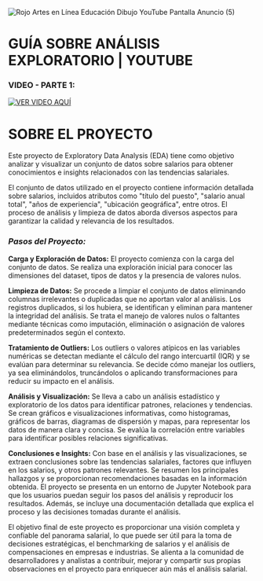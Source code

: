 ![Rojo Artes en Línea Educación Dibujo YouTube Pantalla Anuncio (5)](https://github.com/luigianalytics/analisis-exploratorio-salarios/assets/139259326/a24984d9-2f3b-4ad0-84eb-559d199dd64a)
<br />
# GUÍA SOBRE ANÁLISIS EXPLORATORIO | YOUTUBE

### VIDEO - PARTE 1: 

[![VER VIDEO AQUÍ](https://img.youtube.com/vi/zxopbHkVATQ/0.jpg)](https://www.youtube.com/watch?v=zxopbHkVATQ)


# SOBRE EL PROYECTO

Este proyecto de Exploratory Data Analysis (EDA) tiene como objetivo analizar y visualizar un conjunto de datos sobre salarios para obtener conocimientos e insights relacionados con las tendencias salariales. 

El conjunto de datos utilizado en el proyecto contiene información detallada sobre salarios, incluidos atributos como "título del puesto", "salario anual total", "años de experiencia", "ubicación geográfica", entre otros. El proceso de análisis y limpieza de datos aborda diversos aspectos para garantizar la calidad y relevancia de los resultados.

### *Pasos del Proyecto:*

**Carga y Exploración de Datos:** El proyecto comienza con la carga del conjunto de datos. Se realiza una exploración inicial para conocer las dimensiones del dataset, tipos de datos y la presencia de valores nulos.

**Limpieza de Datos:** Se procede a limpiar el conjunto de datos eliminando columnas irrelevantes o duplicadas que no aportan valor al análisis. Los registros duplicados, si los hubiera, se identifican y eliminan para mantener la integridad del análisis. Se trata el manejo de valores nulos o faltantes mediante técnicas como imputación, eliminación o asignación de valores predeterminados según el contexto.

**Tratamiento de Outliers:** Los outliers o valores atípicos en las variables numéricas se detectan mediante el cálculo del rango intercuartil (IQR) y se evalúan para determinar su relevancia. Se decide cómo manejar los outliers, ya sea eliminándolos, truncándolos o aplicando transformaciones para reducir su impacto en el análisis.

**Análisis y Visualización:** Se lleva a cabo un análisis estadístico y exploratorio de los datos para identificar patrones, relaciones y tendencias. Se crean gráficos e visualizaciones informativas, como histogramas, gráficos de barras, diagramas de dispersión y mapas, para representar los datos de manera clara y concisa. Se evalúa la correlación entre variables para identificar posibles relaciones significativas.

**Conclusiones e Insights:** Con base en el análisis y las visualizaciones, se extraen conclusiones sobre las tendencias salariales, factores que influyen en los salarios, y otros patrones relevantes. Se resumen los principales hallazgos y se proporcionan recomendaciones basadas en la información obtenida.
El proyecto se presenta en un entorno de Jupyter Notebook para que los usuarios puedan seguir los pasos del análisis y reproducir los resultados. Además, se incluye una documentación detallada que explica el proceso y las decisiones tomadas durante el análisis.

El objetivo final de este proyecto es proporcionar una visión completa y confiable del panorama salarial, lo que puede ser útil para la toma de decisiones estratégicas, el benchmarking de salarios y el análisis de compensaciones en empresas e industrias. Se alienta a la comunidad de desarrolladores y analistas a contribuir, mejorar y compartir sus propias observaciones en el proyecto para enriquecer aún más el análisis salarial.
